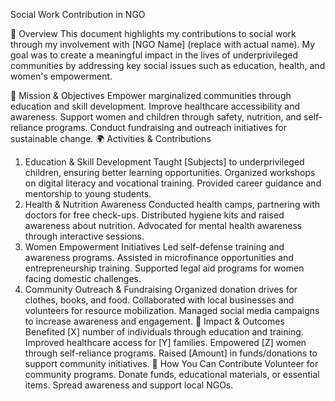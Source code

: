 Social Work Contribution in NGO

📌 Overview
This document highlights my contributions to social work through my involvement with [NGO Name] (replace with actual name). My goal was to create a meaningful impact in the lives of underprivileged communities by addressing key social issues such as education, health, and women's empowerment.

🎯 Mission & Objectives
Empower marginalized communities through education and skill development.
Improve healthcare accessibility and awareness.
Support women and children through safety, nutrition, and self-reliance programs.
Conduct fundraising and outreach initiatives for sustainable change.
🌍 Activities & Contributions
1. Education & Skill Development
Taught [Subjects] to underprivileged children, ensuring better learning opportunities.
Organized workshops on digital literacy and vocational training.
Provided career guidance and mentorship to young students.
2. Health & Nutrition Awareness
Conducted health camps, partnering with doctors for free check-ups.
Distributed hygiene kits and raised awareness about nutrition.
Advocated for mental health awareness through interactive sessions.
3. Women Empowerment Initiatives
Led self-defense training and awareness programs.
Assisted in microfinance opportunities and entrepreneurship training.
Supported legal aid programs for women facing domestic challenges.
4. Community Outreach & Fundraising
Organized donation drives for clothes, books, and food.
Collaborated with local businesses and volunteers for resource mobilization.
Managed social media campaigns to increase awareness and engagement.
📅 Impact & Outcomes
Benefited [X] number of individuals through education and training.
Improved healthcare access for [Y] families.
Empowered [Z] women through self-reliance programs.
Raised [Amount] in funds/donations to support community initiatives.
🤝 How You Can Contribute
Volunteer for community programs.
Donate funds, educational materials, or essential items.
Spread awareness and support local NGOs.
